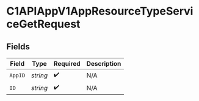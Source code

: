 # C1APIAppV1AppResourceTypeServiceGetRequest


## Fields

| Field              | Type               | Required           | Description        |
| ------------------ | ------------------ | ------------------ | ------------------ |
| `AppID`            | *string*           | :heavy_check_mark: | N/A                |
| `ID`               | *string*           | :heavy_check_mark: | N/A                |
